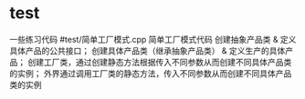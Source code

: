 # test
一些练习代码
#test/简单工厂模式.cpp
简单工厂模式代码
创建抽象产品类 & 定义具体产品的公共接口；
创建具体产品类（继承抽象产品类） & 定义生产的具体产品；
创建工厂类，通过创建静态方法根据传入不同参数从而创建不同具体产品类的实例；
外界通过调用工厂类的静态方法，传入不同参数从而创建不同具体产品类的实例
